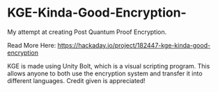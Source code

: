 # KGE-Kinda-Good-Encryption-
My attempt at creating Post Quantum Proof Encryption.

Read More Here: https://hackaday.io/project/182447-kge-kinda-good-encryption

KGE is made using Unity Bolt, which is a visual scripting program. This allows anyone to both use the encryption system and transfer it into different languages. 
Credit given is appreciated!
